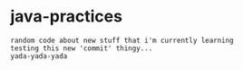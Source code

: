 # java-practices
	random code about new stuff that i'm currently learning
	testing this new 'commit' thingy...
	yada-yada-yada
	
